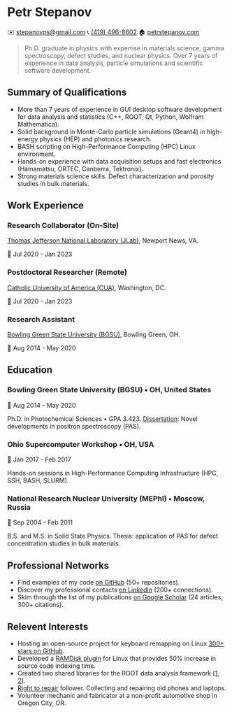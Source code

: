 Petr Stepanov
=============

✉️ [stepanovps@gmail.com](mailto:stepanovps@gmail.com)
📞 [(419) 496-8602](tel:+14194968602)
🏠 [petrstepanov.com](https://petrstepanov.com/)

> Ph.D. graduate in physics with expertise in materials science, gamma spectroscopy, defect studies, and nuclear physics. Over 7 years of experience in data analysis, particle simulations and scientific software development.



Summary of Qualifications
-------------------------
* More than 7 years of experience in GUI desktop software development for data analysis and statistics (C++, ROOT, Qt, Python, Wolfram Mathematica).
* Solid background in Monte-Carlo particle simulations (Geant4) in high-energy physics (HEP) and photonics research.
* BASH scripting on High-Performance Computing (HPC) Linux environment.
* Hands-on experience with data acquisition setups and fast electronics (Hamamatsu, ORTEC, Canberra, Tektronix).
* Strong materials science skills. Defect characterization and porosity studies in bulk materials.


Work Experience
---------------


### Research Collaborator (On-Site)
[Thomas Jefferson National Laboratory (JLab)](https://www.jlab.org/), Newport News, VA.

📅 Jul 2020 - Jan 2023



### Postdoctoral Researcher (Remote)
[Catholic University of America (CUA)](https://www.catholic.edu/index.html), Washington, DC.

📅 Jul 2020 - Jan 2023



### Research Assistant
[Bowling Green State University (BGSU)](https://www.bgsu.edu/), Bowling Green, OH.

📅 Aug 2014 - May 2020





Education
---------


### Bowling Green State University (BGSU) • OH, United States

📅 Aug 2014 - May 2020

Ph.D. in Photochemical Sciences • GPA 3.423. [Dissertation](https://petrstepanov.com/static/petr-stepanov-dissertation-latest.pdf): Novel developments in positron spectroscopy (PAS).

### Ohio Supercomputer Workshop • OH, USA

📅 Jan 2017 - Feb 2017

Hands-on sessions in High-Performance Computing Infrastructure (HPC, SSH, BASH, SLURM). 

### National Research Nuclear University (MEPhI) • Moscow, Russia

📅 Sep 2004 - Feb 2011

B.S. and M.S. in Solid State Physics. Thesis: application of PAS for defect concentration studies in bulk materials.



Professional Networks
---------------------

* Find examples of my code [on GitHub](https://github.com/petrstepanov/) (50+ repositories).
* Discover my professional contacts [on LinkedIn](https://www.linkedin.com/in/petrstepanov/) (200+ connections).
* Skim through the list of my publications [on Google Scholar](https://scholar.google.com/citations?hl=en&user=S5etjqoAAAAJ&view_op=list_works&sortby=pubdate) (24 articles, 300+ citations).


Relevent Interests
------------------

* Hosting an open-source project for keyboard remapping on Linux [300+ stars on GitHub](https://github.com/petrstepanov/gnome-macos-remap).
* Developed a [RAMDisk plugin](https://github.com/petrstepanov/tiny-ramdisk) for Linux that provides 50% increase in source code indexing time.
* Created two shared libraries for the ROOT data analysis framework [[1](https://petrstepanov.com/root-canvas-helper/), [2](https://petrstepanov.com/root-utils/)].
* [Right to repair](https://en.wikipedia.org/wiki/Right_to_repair) follower. Collecting and repairing old phones and laptops.
* Volunteer mechanic and fabricator at a non-profit automotive shop in Oregon City, OR.
